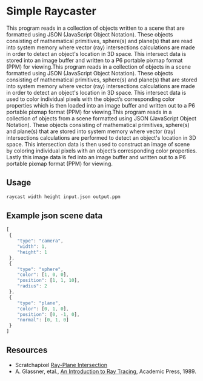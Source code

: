 # Simple Raycaster

This program reads in a collection of objects written to a scene that are formatted using JSON (JavaScript Object Notation). These objects consisting of mathematical primitives, sphere(s) and plane(s) that are read into system memory where vector (ray) intersections calculations are made in order to detect an object's location in 3D space. This intersect data is stored into an image buffer and written to a P6 portable pixmap format (PPM) for viewing.This program reads in a collection of objects in a scene formatted using JSON (JavaScript Object Notation). These objects consisting of mathematical primitives, sphere(s) and plane(s) that are stored into system memory where vector (ray) intersections calculations are made in order to detect an object's location in 3D space. This intersect data is used to color individual pixels with the object’s corresponding color properties which is then loaded into an image buffer and written out to a P6 portable pixmap format (PPM) for viewing.This program reads in a collection of objects from a scene formatted using JSON (JavaScript Object Notation). These objects consisting of mathematical primitives, sphere(s) and plane(s) that are stored into system memory where vector (ray) intersections calculations are performed to detect an object's location in 3D space. This intersection data is then used to construct an image of scene by coloring individual pixels with an object’s corresponding color properties. Lastly this image data is fed into an image buffer and written out to a P6 portable pixmap format (PPM) for viewing.

## Usage
```c
raycast width height input.json output.ppm
```

## Example json scene data
```javascript
[
 {
    "type": "camera",
    "width": 1,
    "height": 1
 },
 {
    "type": "sphere",
    "color": [1, 0, 0],
    "position": [1, 1, 10],
    "radius": 2
 },
 {
    "type": "plane",
    "color": [0, 1, 0],
    "position": [0, -1, 0],
    "normal": [0, 1, 0]
 }
]
```
## Resources

* Scratchapixel [Ray-Plane Intersection] 
* A. Glassner, etal., [An Introduction to Ray Tracing], Academic Press, 1989.

[An Introduction to Ray Tracing]: http://www.siggraph.org/education/materials/HyperGraph/raytrace/rtinter0.htm
[Ray-Plane Intersection]: http://www.scratchapixel.com/lessons/3d-basic-rendering/minimal-ray-tracer-rendering-simple-shapes/ray-plane-and-ray-disk-intersection
